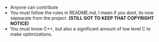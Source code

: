 - Anyone can contribute
- You must follow the rules in README.md, I mean if you dont, its now sepearate from the project. __(STILL GOT TO KEEP THAT COPYRIGHT NOTICE)__
- You must know C++, but also a significant amount of low level C to make optimizations.
